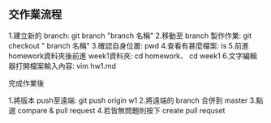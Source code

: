 ## 交作業流程
1.建立新的 branch: git branch "branch 名稱"
2.移動至 branch 製作作業: git checkout " branch 名稱" 
3.確認自身位置: pwd
4.查看有甚麼檔案: ls
5.前進 homework資料夾後前進 week1資料夾: cd homework、 cd week1
6.文字編輯器打開檔案輸入內容: vim hw1.md

完成作業後

1.將版本 push至遠端: git push origin w1
2.將遠端的 branch 合併到 master
3.點選 compare & pull request
4.若皆無問題則按下 create pull requset
